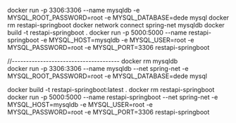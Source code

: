 docker run -p 3306:3306 --name mysqldb -e MYSQL_ROOT_PASSWORD=root -e MYSQL_DATABASE=dede mysql
docker rm restapi-springboot 
docker network connect spring-net mysqldb
docker build -t restapi-springboot .
docker run -p 5000:5000 --name restapi-springboot -e MYSQL_HOST=mysqldb -e MYSQL_USER=root -e MYSQL_PASSWORD=root -e MYSQL_PORT=3306 restapi-springboot


//--------------------------------------
docker rm mysqldb   
docker run -p 3306:3306 --name mysqldb --net spring-net -e MYSQL_ROOT_PASSWORD=root -e MYSQL_DATABASE=dede mysql

 
docker build -t restapi-springboot:latest .
docker rm restapi-springboot 
docker run -p 5000:5000 --name restapi-springboot --net spring-net -e MYSQL_HOST=mysqldb -e MYSQL_USER=root -e MYSQL_PASSWORD=root -e MYSQL_PORT=3306 restapi-springboot
